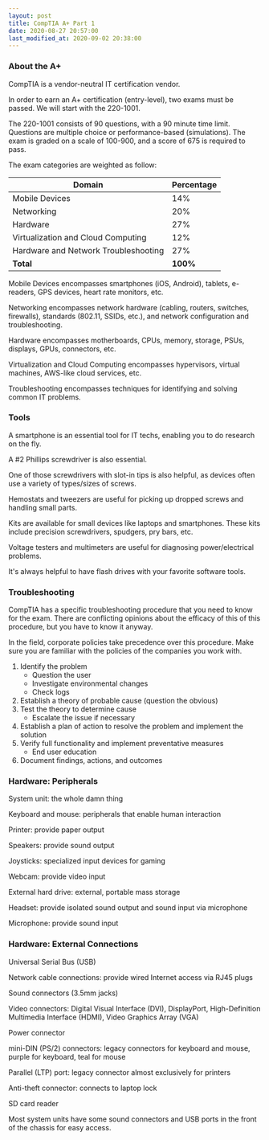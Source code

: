 ```yaml
---
layout: post
title: CompTIA A+ Part 1
date: 2020-08-27 20:57:00
last_modified_at: 2020-09-02 20:38:00
---
```


### About the A+

CompTIA is a vendor-neutral IT certification vendor.

In order to earn an A+ certification (entry-level), two exams must be passed. We will start with the 220-1001.

The 220-1001 consists of 90 questions, with a 90 minute time limit. Questions are multiple choice or performance-based (simulations). The exam is graded on a scale of 100-900, and a score of 675 is required to pass.

The exam categories are weighted as follow:

| Domain | Percentage |
| --- | --- |
| Mobile Devices | 14% |
| Networking | 20% |
| Hardware | 27% |
| Virtualization and Cloud Computing | 12% |
| Hardware and Network Troubleshooting | 27% |
| **Total** | **100%** |

Mobile Devices encompasses smartphones (iOS, Android), tablets, e-readers, GPS devices, heart rate monitors, etc.

Networking encompasses network hardware (cabling, routers, switches, firewalls), standards (802.11, SSIDs, etc.), and network configuration and troubleshooting.

Hardware encompasses motherboards, CPUs, memory, storage, PSUs, displays, GPUs, connectors, etc.

Virtualization and Cloud Computing encompasses hypervisors, virtual machines, AWS-like cloud services, etc.

Troubleshooting encompasses techniques for identifying and solving common IT problems.

### Tools

A smartphone is an essential tool for IT techs, enabling you to do research on the fly.

A #2 Phillips screwdriver is also essential.

One of those screwdrivers with slot-in tips is also helpful, as devices often use a variety of types/sizes of screws.

Hemostats and tweezers are useful for picking up dropped screws and handling small parts.

Kits are available for small devices like laptops and smartphones. These kits include precision screwdrivers, spudgers, pry bars, etc.

Voltage testers and multimeters are useful for diagnosing power/electrical problems.

It's always helpful to have flash drives with your favorite software tools.

### Troubleshooting

CompTIA has a specific troubleshooting procedure that you need to know for the exam. There are conflicting opinions about the efficacy of this of this procedure, but you have to know it anyway.

In the field, corporate policies take precedence over this procedure. Make sure you are familiar with the policies of the companies you work with.

1. Identify the problem
    - Question the user
    - Investigate environmental changes
    - Check logs
2. Establish a theory of probable cause (question the obvious)
3. Test the theory to determine cause
    - Escalate the issue if necessary
4. Establish a plan of action to resolve the problem and implement the solution
5. Verify full functionality and implement preventative measures
    - End user education
6. Document findings, actions, and outcomes

### Hardware: Peripherals

System unit: the whole damn thing

Keyboard and mouse: peripherals that enable human interaction

Printer: provide paper output

Speakers: provide sound output

Joysticks: specialized input devices for gaming

Webcam: provide video input

External hard drive: external, portable mass storage

Headset: provide isolated sound output and sound input via microphone

Microphone: provide sound input

### Hardware: External Connections

Universal Serial Bus (USB)

Network cable connections: provide wired Internet access via RJ45 plugs

Sound connectors (3.5mm jacks)

Video connectors: Digital Visual Interface (DVI), DisplayPort, High-Definition Multimedia Interface (HDMI), Video Graphics Array (VGA)

Power connector

mini-DIN (PS/2) connectors: legacy connectors for keyboard and mouse, purple for keyboard, teal for mouse

Parallel (LTP) port: legacy connector almost exclusively for printers

Anti-theft connector: connects to laptop lock

SD card reader

Most system units have some sound connectors and USB ports in the front of the chassis for easy access.
